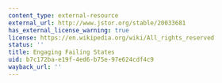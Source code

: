 ```yaml
---
content_type: external-resource
external_url: http://www.jstor.org/stable/20033681
has_external_license_warning: true
license: https://en.wikipedia.org/wiki/All_rights_reserved
status: ''
title: Engaging Failing States
uid: b7c172ba-e19f-4ed6-b75e-97e624cdf4c9
wayback_url: ''
---
```

